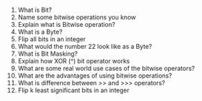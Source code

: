 1. What is Bit?
2. Name some bitwise operations you know
3. Explain what is Bitwise operation?
4. What is a Byte?
5. Flip all bits in an integer
6. What would the number 22 look like as a Byte?
7. What is Bit Masking?
8. Explain how XOR (^) bit operator works
9. What are some real world use cases of the bitwise operators?
10. What are the advantages of using bitwise operations?
11. What is difference between >> and >>> operators?
12. Flip k least significant bits in an integer
